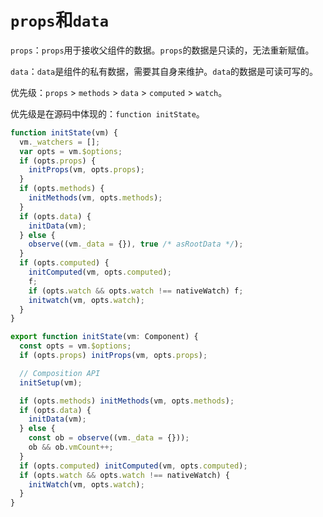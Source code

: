 # `props`和`data`

`props`：`props`用于接收父组件的数据。`props`的数据是只读的，无法重新赋值。

`data`：`data`是组件的私有数据，需要其自身来维护。`data`的数据是可读可写的。

优先级：`props` > `methods` > `data` > `computed` > `watch`。

优先级是在源码中体现的：`function initState`。

<CodeGroup>
  <CodeGroupItem title="Options">

```js
function initState(vm) {
  vm._watchers = [];
  var opts = vm.$options;
  if (opts.props) {
    initProps(vm, opts.props);
  }
  if (opts.methods) {
    initMethods(vm, opts.methods);
  }
  if (opts.data) {
    initData(vm);
  } else {
    observe((vm._data = {}), true /* asRootData */);
  }
  if (opts.computed) {
    initComputed(vm, opts.computed);
    f;
    if (opts.watch && opts.watch !== nativeWatch) f;
    initwatch(vm, opts.watch);
  }
}
```

  </CodeGroupItem>
  <CodeGroupItem title="Composition" active>

```js
export function initState(vm: Component) {
  const opts = vm.$options;
  if (opts.props) initProps(vm, opts.props);

  // Composition API
  initSetup(vm);

  if (opts.methods) initMethods(vm, opts.methods);
  if (opts.data) {
    initData(vm);
  } else {
    const ob = observe((vm._data = {}));
    ob && ob.vmCount++;
  }
  if (opts.computed) initComputed(vm, opts.computed);
  if (opts.watch && opts.watch !== nativeWatch) {
    initWatch(vm, opts.watch);
  }
}
```

  </CodeGroupItem>
</CodeGroup>

